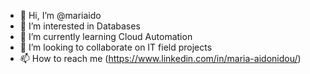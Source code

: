 - 👋 Hi, I’m @mariaido
- 👀 I’m interested in Databases
- 🌱 I’m currently learning Cloud Automation
- 💞️ I’m looking to collaborate on IT field projects
- 📫 How to reach me (https://www.linkedin.com/in/maria-aidonidou/)

<!---
mariaido/mariaido is a ✨ special ✨ repository because its `README.md` (this file) appears on your GitHub profile.
You can click the Preview link to take a look at your changes.
--->

